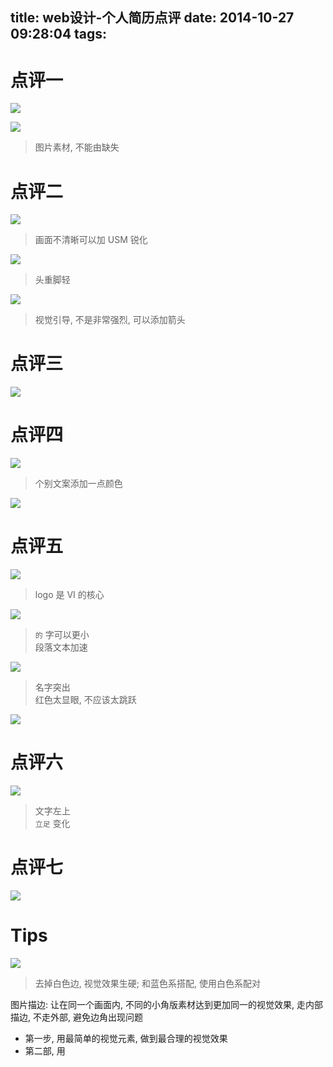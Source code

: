 title: web设计-个人简历点评
date: 2014-10-27 09:28:04
tags:
---

# 点评一 #

![](/img/dp4/dp_1_1.png)

![](/img/dp4/dp_1_2.png)

> 图片素材, 不能由缺失

# 点评二 #

![](/img/dp4/dp_2_1.png)


> 画面不清晰可以加 USM 锐化

![](/img/dp4/dp_2_2.png)

> 头重脚轻

![](/img/dp4/dp_2_3.png)

> 视觉引导, 不是非常强烈, 可以添加箭头

# 点评三 #


![](/img/dp4/dp_3_1.png)

# 点评四 #

![](/img/dp4/dp_4_1.png)

> 个别文案添加一点颜色

![](/img/dp4/dp_4_2.png)

# 点评五 #

![](/img/dp4/dp_5_1.png)

> logo 是 VI 的核心

![](/img/dp4/dp_5_2.png)

> `的` 字可以更小  
> 段落文本加速

![](/img/dp4/dp_5_3.png)

> 名字突出  
> 红色太显眼, 不应该太跳跃

![](/img/dp4/dp_5_4.png)

# 点评六 #

![](/img/dp4/dp_6_1.png)

> 文字左上  
> `立足` 变化  

# 点评七 #

![](/img/dp4/dp_7_1.png)

# Tips #

![](/img/dp4/pic_outline.png)

> 去掉白色边, 视觉效果生硬; 和蓝色系搭配, 使用白色系配对

图片描边: 让在同一个画面内, 不同的小角版素材达到更加同一的视觉效果,
走内部描边, 不走外部, 避免边角出现问题

* 第一步, 用最简单的视觉元素, 做到最合理的视觉效果
* 第二部, 用


